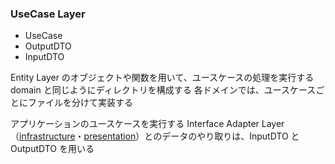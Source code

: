 ### UseCase Layer

- UseCase
- OutputDTO
- InputDTO

Entity Layer のオブジェクトや関数を用いて、ユースケースの処理を実行する
domain と同じようにディレクトリを構成する
各ドメインでは、ユースケースごとにファイルを分けて実装する

アプリケーションのユースケースを実行する
Interface Adapter Layer（[infrastructure](../infrastructure/README.md)・[presentation](../presentation/README.md)）とのデータのやり取りは、InputDTO と OutputDTO を用いる
